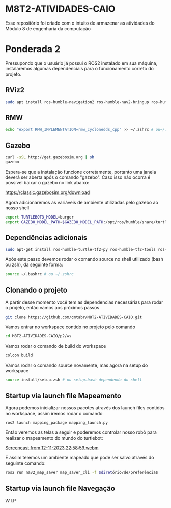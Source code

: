 # M8T2-ATIVIDADES-CAIO
Esse repositório foi criado com o intuito de armazenar as atividades do Módulo 8 de engenharia da computação

# Ponderada 2
Pressupondo que o usuário já possui o ROS2 instalado em sua máquina, instalaremos algumas dependenciais para o funcionamento correto do projeto.

## RViz2
```bash
sudo apt install ros-humble-navigation2 ros-humble-nav2-bringup ros-humble-turtlebot3* ros-humble-rmw-cyclonedds-cpp
```
## RMW 
```bash
echo "export RMW_IMPLEMENTATION=rmw_cyclonedds_cpp" >> ~/.zshrc # ou~/.bashrc 
```

## Gazebo 
```bash
curl -sSL http://get.gazebosim.org | sh
gazebo
```
Espera-se que a instalação funcione corretamente, portanto uma janela deverá ser aberta após o comando "gazebo". Caso isso não ocorra é possível baixar o gazebo no link abaixo:

https://classic.gazebosim.org/download

Agora adicionaremos as variáveis de ambiente utilizadas pelo gazebo ao nosso shell

```bash
export TURTLEBOT3_MODEL=burger
export GAZEBO_MODEL_PATH=$GAZEBO_MODEL_PATH:/opt/ros/humble/share/turtlebot3_gazebo/models
```

## Dependências adicionais
```bash
sudo apt-get install ros-humble-turtle-tf2-py ros-humble-tf2-tools ros-humble-tf-transformations
```

Após este passo devemos rodar o comando source no shell utilizado (bash ou zsh), da seguinte forma: 

```bash
source ~/.bashrc # ou ~/.zshrc 
```

## Clonando o projeto
A partir desse momento você tem as dependencias necessárias para rodar o projeto, então vamos aos próximos passos

```bash
git clone https://github.com/cmtabr/M8T2-ATIVIDADES-CAIO.git
```

Vamos entrar no workspace contido no projeto pelo comando

```bash
cd M8T2-ATIVIDADES-CAIO/p2/ws
```

Vamos rodar o comando de build do workspace

```bash
colcon build
```

Vamos rodar o comando source novamente, mas agora na setup do workspace

```bash
source install/setup.zsh # ou setup.bash dependendo do shell
```

## Startup via launch file Mapeamento
Agora podemos inicializar nossos pacotes através dos launch files contidos no workspace, assim iremos rodar o comando 

```bash
ros2 launch mapping_package mapping_launch.py
```

Então veremos as telas a seguir e poderemos controlar nosso robô para realizar o mapeamento do mundo do turtlebot:

[Screencast from 12-11-2023 22:58:59.webm](https://github.com/cmtabr/M8T2-ATIVIDADES-CAIO/assets/99201276/c78044a1-a5c8-44aa-98e1-6d46350a9b2b)

E assim teremos um ambiente mapeado que pode ser salvo através do seguinte comando: 
```bash
ros2 run nav2_map_saver map_saver_cli -f $diretório/de/preferência$
```

## Startup via launch file Navegação

W.I.P
